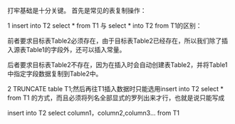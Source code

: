 打牢基础是十分关键。
首先是常见的表复制操作：

1 insert into T2 select * from T1  与 select * into T2 from T1的区别：

前者要求目标表Table2必须存在，由于目标表Table2已经存在，所以我们除了插入源表Table1的字段外，还可以插入常量。

后者要求目标表Table2不存在，因为在插入时会自动创建表Table2，并将Table1中指定字段数据复制到Table2中。

2 TRUNCATE table T1;然后再往T1插入数据时只能选用insert into T2 select * from T1 的方式，而且必须将列名全部显式的罗列出来才行，也就是说只能写成
  
  insert into T2 select column1，column2,column3... from T1 
